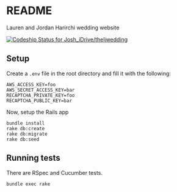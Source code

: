 # README #

Lauren and Jordan Harirchi wedding website

[ ![Codeship Status for Josh_iDrive/theljwedding](https://codeship.io/projects/c8f83390-f557-0131-a2a1-36bfe20e8a91/status)](https://codeship.io/projects/28276)

## Setup
Create a `.env` file in the root directory and fill it with the following:

```
AWS_ACCESS_KEY=foo
AWS_SECRET_ACCESS_KEY=bar
RECAPTCHA_PRIVATE_KEY=foo
RECAPTCHA_PUBLIC_KEY=bar
```
Now, setup the Rails app
```
bundle install
rake db:create
rake db:migrate
rake db:seed
```

## Running tests
There are RSpec and Cucumber tests.

```
bundle exec rake
```
